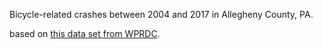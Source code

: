 Bicycle-related crashes between 2004 and 2017 in Allegheny County, PA.

based on [this data set from WPRDC](https://data.wprdc.org/dataset/allegheny-county-crash-data).
